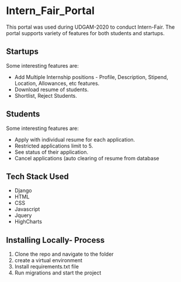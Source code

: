 # Intern_Fair_Portal

This portal was used during UDGAM-2020 to conduct Intern-Fair. The portal supports variety of features for both students and startups.

## Startups

Some interesting features are:
  * Add Multiple Internship positions - Profile, Description, Stipend, Location, Allowances, etc features.
  * Download resume of students. 
  * Shortlist, Reject Students.
  
## Students

Some interesting features are:
  * Apply with individual resume for each application.
  * Restricted applications limit to 5.
  * See status of their application.
  * Cancel applications (auto clearing of resume from database
  
## Tech Stack Used 
  * Django 
  * HTML
  * CSS
  * Javascript
  * Jquery
  * HighCharts
  
## Installing Locally- Process

  1. Clone the repo and navigate to the folder
  2. create a virtual environment
  3. Install requirements.txt file
  4. Run migrations and start the project
   

